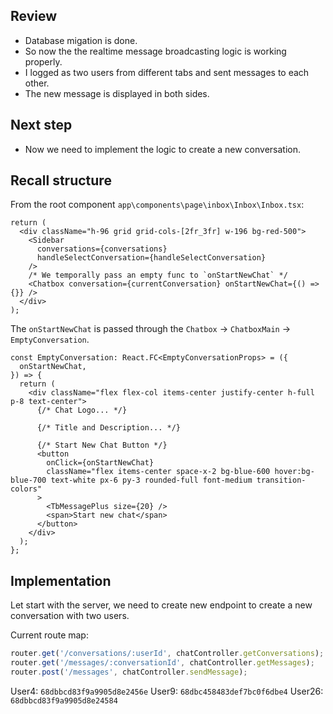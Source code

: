 ## Review

- Database migation is done.
- So now the the realtime message broadcasting logic is working properly.
- I logged as two users from different tabs and sent messages to each other.
- The new message is displayed in both sides.

## Next step

- Now we need to implement the logic to create a new conversation.

## Recall structure

From the root component `app\components\page\inbox\Inbox\Inbox.tsx`:

```tsx
return (
  <div className="h-96 grid grid-cols-[2fr_3fr] w-196 bg-red-500">
    <Sidebar
      conversations={conversations}
      handleSelectConversation={handleSelectConversation}
    />
    /* We temporally pass an empty func to `onStartNewChat` */
    <Chatbox conversation={currentConversation} onStartNewChat={() => {}} />
  </div>
);
```

The `onStartNewChat` is passed through the `Chatbox` -> `ChatboxMain` -> `EmptyConversation`.

```tsx
const EmptyConversation: React.FC<EmptyConversationProps> = ({
  onStartNewChat,
}) => {
  return (
    <div className="flex flex-col items-center justify-center h-full p-8 text-center">
      {/* Chat Logo... */}

      {/* Title and Description... */}

      {/* Start New Chat Button */}
      <button
        onClick={onStartNewChat}
        className="flex items-center space-x-2 bg-blue-600 hover:bg-blue-700 text-white px-6 py-3 rounded-full font-medium transition-colors"
      >
        <TbMessagePlus size={20} />
        <span>Start new chat</span>
      </button>
    </div>
  );
};
```

## Implementation

Let start with the server, we need to create new endpoint to create a new conversation with two users.

Current route map:

```js
router.get('/conversations/:userId', chatController.getConversations);
router.get('/messages/:conversationId', chatController.getMessages);
router.post('/messages', chatController.sendMessage);
```

User4: `68dbbcd83f9a9905d8e2456e`
User9: `68dbc458483def7bc0f6dbe4`
User26: `68dbbcd83f9a9905d8e24584`
